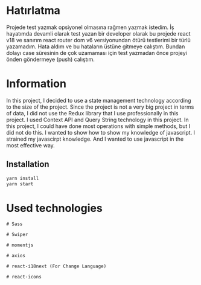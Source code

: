 # Hatırlatma
Projede test yazmak opsiyonel olmasına rağmen yazmak istedim. İş hayatımda devamli olarak test yazan bir developer olarak bu projede react v18 ve sanırım react router dom v6 versiyonundan ötürü testlerimi bir türlü yazamadım. Hata aldım ve bu hataların üstüne gitmeye calıştım. Bundan dolayı case süresinin de çok uzamaması için test yazmadan önce projeyi önden göndermeye (push) calıştım.



# Information

In this project, I decided to use a state management technology according to the size of the project. Since the project is not a very big project in terms of data, I did not use the Redux library that I use professionally in this project. I used Context API and Query String technology in this project.
In this project, I could have done most operations with simple methods, but I did not do this. I wanted to show how to show my knowledge of javascript. I strained my javascirpt knowledge. And I wanted to use javascript in the most effective way.



## Installation


```bash
yarn install
yarn start

```



# Used technologies

```
# Sass

# Swiper

# momentjs

# axios

# react-i18next (For Change Language)

# react-icons
```
